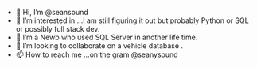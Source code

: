 - 👋 Hi, I’m @seansound
- 👀 I’m interested in ...I am still figuring it out but probably Python or SQL or possibly full stack dev.
- 🌱 I’m a Newb who used SQL Server in another life time. 
- 💞️ I’m looking to collaborate on a vehicle database .
- 📫 How to reach me ...on the gram   @seanysound

<!---
seansound/seansound is a ✨ special ✨ repository because its `README.md` (this file) appears on your GitHub profile.
You can click the Preview link to take a look at your changes.
--->
